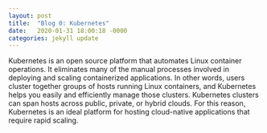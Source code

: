 ```yaml
---
layout: post
title:  "Blog 0: Kubernetes"
date:   2020-01-31 18:00:18 -0000
categories: jekyll update
---
```


Kubernetes is an open source platform that automates Linux container operations. It eliminates many of the manual processes involved in deploying and scaling containerized applications. In other words, users cluster together groups of hosts running Linux containers, and Kubernetes helps you easily and efficiently manage those clusters. Kubernetes clusters can span hosts across public, private, or hybrid clouds. For this reason, Kubernetes is an ideal platform for hosting cloud-native applications that require rapid scaling.



[jekyll-docs]: https://jekyllrb.com/docs/home
[jekyll-gh]:   https://github.com/jekyll/jekyll
[jekyll-talk]: https://talk.jekyllrb.com/
